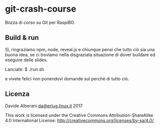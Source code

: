 # git-crash-course

Bozza di corso su Git per RaspiBO.

## Build & run

Sì, ringraziamo npm, node, reveal.js e chiunque pensi che tutto ciò sia una buona idea, se ci troviamo nella disgraziata situazione di dover buildare ed eseguire delle slides.

Lanciate:
    $ ./run.sh

e vivete felici non ponendovi domande sul perché di tutto ciò.

## Licenza

Davide Alberani <da@erlug.linux.it> 2017

This work is licensed under the Creative Commons Attribution-ShareAlike 4.0 International License: http://creativecommons.org/licenses/by-sa/4.0/

